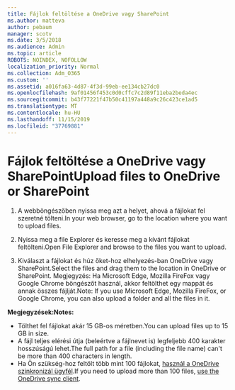 ```yaml
---
title: Fájlok feltöltése a OneDrive vagy SharePoint
ms.author: matteva
author: pebaum
manager: scotv
ms.date: 3/5/2018
ms.audience: Admin
ms.topic: article
ROBOTS: NOINDEX, NOFOLLOW
localization_priority: Normal
ms.collection: Adm_O365
ms.custom: ''
ms.assetid: a016fa63-4d87-4f3d-99eb-ee134cb27dc0
ms.openlocfilehash: 9af01456f453c0d0cffc7c2d89f11eba2beda4ec
ms.sourcegitcommit: b43f77221f47b50c41197a448a9c26c423ce1ad5
ms.translationtype: MT
ms.contentlocale: hu-HU
ms.lasthandoff: 11/15/2019
ms.locfileid: "37769881"
---
```

# <a name="upload-files-to-onedrive-or-sharepoint"></a><span data-ttu-id="d42e1-102">Fájlok feltöltése a OneDrive vagy SharePoint</span><span class="sxs-lookup"><span data-stu-id="d42e1-102">Upload files to OneDrive or SharePoint</span></span>

1. <span data-ttu-id="d42e1-103">A webböngészőben nyissa meg azt a helyet, ahová a fájlokat fel szeretné tölteni.</span><span class="sxs-lookup"><span data-stu-id="d42e1-103">In your web browser, go to the location where you want to upload files.</span></span>
    
2. <span data-ttu-id="d42e1-104">Nyissa meg a file Explorer és keresse meg a kívánt fájlokat feltölteni.</span><span class="sxs-lookup"><span data-stu-id="d42e1-104">Open File Explorer and browse to the files you want to upload.</span></span>
    
3. <span data-ttu-id="d42e1-105">Kiválaszt a fájlokat és húz őket-hoz elhelyezés-ban OneDrive vagy SharePoint.</span><span class="sxs-lookup"><span data-stu-id="d42e1-105">Select the files and drag them to the location in OneDrive or SharePoint.</span></span> <span data-ttu-id="d42e1-106">Megjegyzés: Ha Microsoft Edge, Mozilla FireFox vagy Google Chrome böngészőt használ, akkor feltölthet egy mappát és annak összes fájlját.</span><span class="sxs-lookup"><span data-stu-id="d42e1-106">Note: If you use Microsoft Edge, Mozilla FireFox, or Google Chrome, you can also upload a folder and all the files in it.</span></span>
    
<span data-ttu-id="d42e1-107">**Megjegyzések:**</span><span class="sxs-lookup"><span data-stu-id="d42e1-107">**Notes:**</span></span>
- <span data-ttu-id="d42e1-108">Tölthet fel fájlokat akár 15 GB-os méretben.</span><span class="sxs-lookup"><span data-stu-id="d42e1-108">You can upload files up to 15 GB in size.</span></span> 
- <span data-ttu-id="d42e1-109">A fájl teljes elérési útja (beleértve a fájlnevet is) legfeljebb 400 karakter hosszúságú lehet.</span><span class="sxs-lookup"><span data-stu-id="d42e1-109">The full path for a file (including the file name) can't be more than 400 characters in length.</span></span> 
- <span data-ttu-id="d42e1-110">Ha Ön szükség-hoz feltölt több mint 100 fájlokat, [használ a OneDrive szinkronizál ügyfél](https://go.microsoft.com/fwlink/?linkid=866427).</span><span class="sxs-lookup"><span data-stu-id="d42e1-110">If you need to upload more than 100 files, [use the OneDrive sync client](https://go.microsoft.com/fwlink/?linkid=866427).</span></span> 
  

